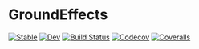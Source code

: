# GroundEffects

[![Stable](https://img.shields.io/badge/docs-stable-blue.svg)](https://tkf.github.io/GroundEffects.jl/stable)
[![Dev](https://img.shields.io/badge/docs-dev-blue.svg)](https://tkf.github.io/GroundEffects.jl/dev)
[![Build Status](https://travis-ci.com/tkf/GroundEffects.jl.svg?branch=master)](https://travis-ci.com/tkf/GroundEffects.jl)
[![Codecov](https://codecov.io/gh/tkf/GroundEffects.jl/branch/master/graph/badge.svg)](https://codecov.io/gh/tkf/GroundEffects.jl)
[![Coveralls](https://coveralls.io/repos/github/tkf/GroundEffects.jl/badge.svg?branch=master)](https://coveralls.io/github/tkf/GroundEffects.jl?branch=master)
